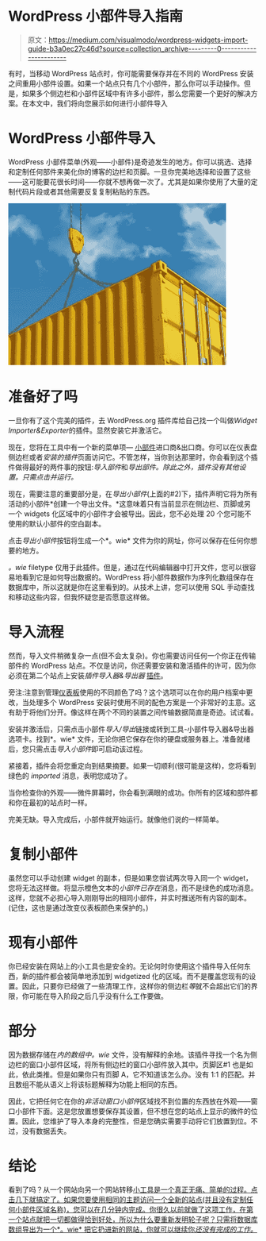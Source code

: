 # WordPress 小部件导入指南

> 原文：<https://medium.com/visualmodo/wordpress-widgets-import-guide-b3a0ec27c46d?source=collection_archive---------0----------------------->

有时，当移动 WordPress 站点时，你可能需要保存并在不同的 WordPress 安装之间重用小部件设置。如果一个站点只有几个小部件，那么你可以手动操作。但是，如果多个侧边栏和小部件区域中有许多小部件，那么您需要一个更好的解决方案。在本文中，我们将向您展示如何进行小部件导入

# WordPress 小部件导入

WordPress 小部件菜单(外观——小部件)是奇迹发生的地方。你可以挑选、选择和定制任何部件来美化你的博客的边栏和页脚。一旦你完美地选择和设置了这些——这可能要花很长时间——你就不想再做一次了。尤其是如果你使用了大量的定制代码片段或者其他需要反复复制粘贴的东西。

![](img/0a22704e0f3cacba0aa0c158afd379f8.png)

# 准备好了吗

一旦你有了这个完美的插件，去 WordPress.org 插件库给自己找一个叫做*Widget Importer&Exporter*的插件。显然安装它并激活它。

现在，您将在工具中有一个新的菜单项— [小部件](https://visualmodo.com/)进口商&出口商。你可以在仪表盘侧边栏或者*安装的插件*页面访问它。不管怎样，当你到达那里时，你会看到这个插件做得最好的两件事的按钮:*导入部件*和*导出部件。除此之外，插件没有其他设置。只需点击并运行。*

现在，需要注意的重要部分是，在*导出小部件*(上面的#2)下，插件声明它将为所有活动的小部件*创建一个导出文件。*这意味着只有当前显示在侧边栏、页脚或另一个 widgets 化区域中的小部件才会被导出。因此，您不必处理 20 个您可能不使用的默认小部件的空白副本。

点击*导出小部件*按钮将生成一个*。wie* 文件为你的网址，你可以保存在任何你想要的地方。

*。wie* filetype 仅用于此插件。但是，通过在代码编辑器中打开文件，您可以很容易地看到它是如何导出数据的。WordPress 将小部件数据作为序列化数组保存在数据库中，所以这就是你在这里看到的。从技术上讲，您可以使用 SQL 手动查找和移动这些内容，但我怀疑您是否愿意这样做。

# 导入流程

然而，导入文件稍微复杂一点(但不会太复杂)。你也需要访问任何一个你正在传输部件的 WordPress 站点。不仅是访问，你还需要安装和激活插件的许可，因为你必须在第二个站点上安装*插件导入器&导出器* [插件](https://wordpress.org/plugins/widget-importer-exporter/)。

旁注:注意到管理[仪表板](https://visualmodo.com/blog/)使用的不同颜色了吗？这个选项可以在你的用户档案中更改，当处理多个 WordPress 安装时使用不同的配色方案是一个非常好的主意。这有助于将他们分开。像这样在两个不同的装置之间传输数据简直是奇迹。试试看。

安装并激活后，只需点击小部件*导入/导出*链接或转到工具-小部件导入器&导出器选项卡。找到*。wie* 文件，无论你把它保存在你的硬盘或服务器上。准备就绪后，您只需点击*导入小部件*即可启动该过程。

紧接着，插件会将您重定向到结果摘要。如果一切顺利(很可能是这样)，您将看到绿色的 *imported* 消息，表明您成功了。

当你检查你的外观——微件屏幕时，你会看到满眼的成功。你所有的区域和部件都和你在最初的站点时一样。

完美无缺。导入完成后，小部件就开始运行。就像他们说的一样简单。

# 复制小部件

虽然您可以手动创建 widget 的副本，但是如果您尝试两次导入同一个 widget，您将无法这样做。将显示橙色文本的*小部件已存在*消息，而不是绿色的成功消息。这样，您就不必担心导入刚刚导出的相同小部件，并实时推送所有内容的副本。(记住，这也是通过改变仪表板颜色来保护的。)

# 现有小部件

你已经安装在网站上的小工具也是安全的。无论何时你使用这个插件导入任何东西，新的插件都会被简单地添加到 widgetized 化的区域。而不是覆盖您现有的设置。因此，只要你已经做了一些清理工作，这样你的侧边栏*等*就不会超出它们的界限，你可能在导入阶段之后几乎没有什么工作要做。

# 部分

因为数据存储在*内的数组中。wie* 文件，没有解释的余地。该插件寻找一个名为侧边栏的窗口小部件区域，将所有侧边栏的窗口小部件放入其中。页脚区#1 也是如此，依此类推。但是如果你只有页脚 A，它不知道该怎么办。没有 1:1 的匹配。并且数组不能从语义上将该标题解释为功能上相同的东西。

因此，它把任何它在你的*非活动窗口小部件*区域找不到位置的东西放在外观——窗口小部件下面。这是您放置想要保存其设置，但不想在您的站点上显示的微件的位置。因此，您维护了导入本身的完整性，但是您确实需要手动将它们放置到位。不过，没有数据丢失。

# 结论

看到了吗？从一个网站向另一个网站转移[小工具是一个真正无痛、简单的过程。点击几下就搞定了。如果您要使用相同的主题访问一个全新的站点(并且没有定制任何小部件区域名称)，您可以在几分钟内完成。你很久以前就做了这项工作，在第一个站点就把一切都做得恰到好处，所以为什么要重新发明轮子呢？只需将数据库数组导出为一个*。wie* 把它扔进新的网站，你就可以继续你*还没有完成的工作。*](https://visualmodo.com/wordpress-themes/)
